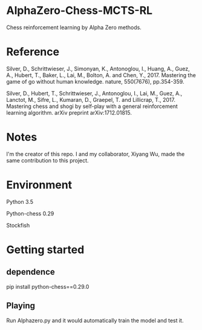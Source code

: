 # AlphaZero-Chess-MCTS-RL
Chess reinforcement learning by Alpha Zero methods.

# Reference
Silver, D., Schrittwieser, J., Simonyan, K., Antonoglou, I., Huang, A., Guez, A., Hubert, T., Baker, L., Lai, M., Bolton, A. and Chen, Y., 2017. Mastering the game of go without human knowledge. nature, 550(7676), pp.354-359.

Silver, D., Hubert, T., Schrittwieser, J., Antonoglou, I., Lai, M., Guez, A., Lanctot, M., Sifre, L., Kumaran, D., Graepel, T. and Lillicrap, T., 2017. Mastering chess and shogi by self-play with a general reinforcement learning algorithm. arXiv preprint arXiv:1712.01815.

# Notes
I'm the creator of this repo. I and my collaborator, Xiyang Wu, made the same contribution to this project. 

# Environment
Python 3.5

Python-chess 0.29

Stockfish

# Getting started
## dependence
pip install python-chess==0.29.0

## Playing
Run Alphazero.py and it would automatically train the model and test it.
